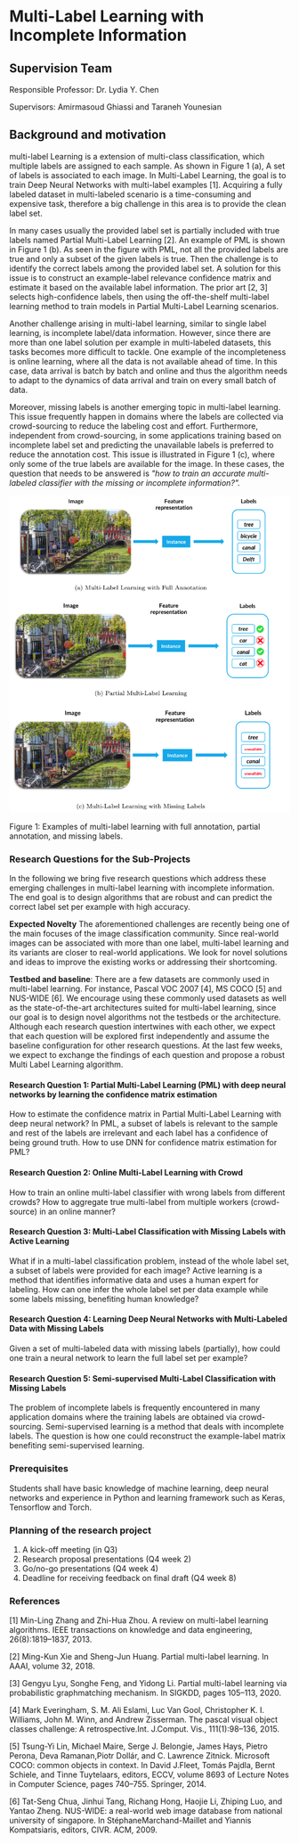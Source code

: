 # Multi-Label Learning with Incomplete Information

## Supervision Team

Responsible Professor: Dr. Lydia Y. Chen

Supervisors: Amirmasoud Ghiassi and Taraneh Younesian

## Background and motivation

multi-label Learning is a extension of multi-class classification, which multiple labels are assigned to each sample. As shown in Figure 1 (a), A set of labels is associated to each image. In Multi-Label Learning, the goal is to train Deep Neural Networks with multi-label examples [1]. Acquiring a fully labeled dataset in multi-labeled scenario is a time-consuming and expensive task, therefore a big challenge in this area is to provide the clean label set. 

In many cases usually the provided label set is partially included with true labels named Partial Multi-Label Learning [2]. An example of PML is shown in Figure 1 (b). As seen in the figure with PML, not all the provided labels are true and only a subset of the given labels is true. Then the challenge is to identify the correct labels among the provided label set. A solution for this issue is to construct an example-label relevance confidence matrix and estimate it based on the available label information. The prior art [2, 3] selects high-confidence labels, then using the off-the-shelf multi-label learning method to train models in Partial Multi-Label Learning scenarios.      

Another challenge arising in multi-label learning, similar to single label learning, is incomplete label/data information. However, since there are more than one label solution per example in multi-labeled datasets, this tasks becomes more difficult to tackle. One example of the incompleteness is online learning, where all the data is not available ahead of time. In this case, data arrival is batch by batch and online and thus the algorithm needs to adapt to the dynamics of data arrival and train on every small batch of data.

Moreover, missing labels is another emerging topic in multi-label learning. This issue frequently happen in domains where the labels are collected via crowd-sourcing to reduce the labeling cost and effort. Furthermore, independent from crowd-sourcing, in some applications training based on incomplete label set and predicting the unavailable labels is preferred to reduce the annotation cost. This issue is illustrated in Figure 1 (c), where only some of the true labels are available for the image. In these cases, the question that needs to be answered is *"how to train an accurate multi-labeled classifier with the missing or incomplete information?".*

![mml](https://github.com/am94ghiassi/bachelor_project/blob/main/bp_fig.png)

Figure 1: Examples of multi-label learning with full annotation, partial annotation, and missing labels.


### Research Questions for the Sub-Projects

In the following we bring five research questions which address these emerging challenges in multi-label learning with incomplete information. The end goal is to design algorithms that are robust and can predict the correct label set per example with high accuracy. 


**Expected Novelty** The aforementioned challenges are recently being one of the main focuses of the image classification community. Since real-world images can be associated with more than one label, multi-label learning and its variants are closer to real-world applications. We look for novel solutions and ideas to improve the existing works or addressing their shortcoming. 

**Testbed and baseline**: There are a few datasets are commonly used in multi-label learning. For instance, Pascal VOC 2007 [4], MS COCO [5] and NUS-WIDE [6]. We encourage using these commonly used datasets as well as the state-of-the-art architectures suited for multi-label learning, since our goal is to design novel algorithms not the testbeds or the architecture. Although each research question intertwines with each other, we expect that each question will be explored first independently and assume the baseline configuration for other research questions. At the last few weeks, we expect to exchange the findings of each question and propose a robust Multi Label Learning algorithm. 

#### Research Question 1: Partial Multi-Label Learning (PML) with deep neural networks by learning the confidence matrix estimation
How to estimate the confidence matrix in Partial Multi-Label Learning with deep neural network? In PML, a subset of labels is relevant to the sample and rest of the labels are irrelevant and each label has a confidence of being ground truth. How to use DNN for confidence matrix estimation for PML?

#### Research Question 2: Online Multi-Label Learning with Crowd
How to train an online multi-label classifier with wrong labels from different crowds? How to aggregate true multi-label from multiple workers (crowd-source) in an online manner?

#### Research Question 3: Multi-Label Classification with Missing Labels with Active Learning
What if in a multi-label classification problem, instead of the whole label set, a subset of labels were provided for each image? Active learning is a method that identifies informative data and uses a human expert for labeling. How can one infer the whole label set per data example while some labels missing, benefiting human knowledge?  

#### Research Question 4: Learning Deep Neural Networks with Multi-Labeled Data with Missing Labels
Given a set of multi-labeled data with missing labels (partially), how could one train a neural network to learn the full label set per example?  

#### Research Question 5: Semi-supervised Multi-Label Classification with Missing Labels
The problem of incomplete labels is frequently encountered in many application domains where the training labels are obtained via crowd-sourcing. Semi-supervised learning is a method that deals with incomplete labels. The question is how one could reconstruct the example-label matrix benefiting semi-supervised learning.

### Prerequisites 
Students shall have basic knowledge of machine learning, deep neural networks and experience in Python and learning framework such as Keras, Tensorflow and Torch. 

### Planning of the research project
1. A kick-off meeting (in Q3)
2. Research proposal presentations (Q4 week 2)
3. Go/no-go presentations (Q4 week 4)
4. Deadline for receiving feedback on final draft (Q4 week 8)



### References

[1] Min-Ling Zhang and Zhi-Hua Zhou. A review on multi-label learning algorithms. IEEE transactions on knowledge and data engineering, 26(8):1819–1837, 2013.

[2] Ming-Kun Xie and Sheng-Jun Huang. Partial multi-label learning. In AAAI, volume 32, 2018.

[3] Gengyu Lyu, Songhe Feng, and Yidong Li. Partial multi-label learning via probabilistic graphmatching mechanism. In SIGKDD, pages 105–113, 2020.

[4] Mark Everingham, S. M. Ali Eslami, Luc Van Gool, Christopher K. I. Williams, John M. Winn, and Andrew Zisserman. The pascal visual object classes challenge: A retrospective.Int. J.Comput. Vis., 111(1):98–136, 2015.

[5] Tsung-Yi Lin, Michael Maire, Serge J. Belongie, James Hays, Pietro Perona, Deva Ramanan,Piotr Dollár, and C. Lawrence Zitnick. Microsoft COCO: common objects in context. In David J.Fleet, Tomás Pajdla, Bernt Schiele, and Tinne Tuytelaars, editors, ECCV, volume 8693 of Lecture Notes in Computer Science, pages 740–755. Springer, 2014.

[6] Tat-Seng Chua, Jinhui Tang, Richang Hong, Haojie Li, Zhiping Luo, and Yantao Zheng. NUS-WIDE: a real-world web image database from national university of singapore.  In StéphaneMarchand-Maillet and Yiannis Kompatsiaris, editors, CIVR. ACM, 2009. 
